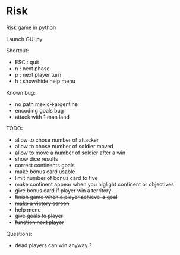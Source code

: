 # Risk
Risk game in python

Launch GUI.py

Shortcut:
<ul>
<li>ESC : quit</li>
<li>n : next phase</li>
<li>p : next player turn</li>
<li>h : show/hide help menu</li>
</ul>

Known bug:
<ul>
<li>no path mexic->argentine</li>
<li>encoding goals bug</li>
<li><del>attack with 1 man land</del></li>
</ul>

TODO:
<ul>
<li>allow to chose number of attacker</li>
<li>allow to chose number of soldier moved</li>
<li>allow to move a number of soldier after a win</li>
<li>show dice results</li>
<li>correct continents goals</li>
<li>make bonus card usable</li>
<li>limit number of bonus card to five</li>
<li>make continent appear when you higlight continent or objectives</li>
<del><li>give bonus card if player win a territory</li></del>
<li><del>finish game when a player achieve is goal</del></li>
<li><del>make a victory screen</del></li>
<li><del>help menu</del></li>
<del><li>give goals to player</li></del>
<li><del>function next player</del></li>
</ul>

Questions:
<ul>
<li>dead players can win anyway ?</li>
</ul>
